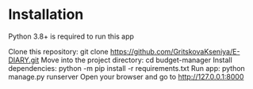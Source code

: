 # Installation

Python 3.8+ is required to run this app

Clone this repository: git clone https://github.com/GritskovaKseniya/E-DIARY.git
Move into the project directory: cd budget-manager
Install dependencies: python -m pip install -r requirements.txt
Run app: python manage.py runserver
Open your browser and go to http://127.0.0.1:8000